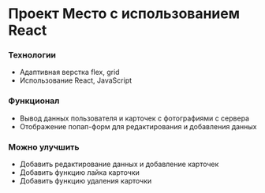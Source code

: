 # Проект Место с использованием React

### Технологии
* Адаптивная верстка flex, grid
* Использование React, JavaScript

### Функционал
* Вывод данных пользователя и карточек с фотографиями с сервера
* Отображение попап-форм для редактирования и добавления данных

### Можно улучшить
* Добавить редактирование данных и добавление карточек
* Добавить функцию лайка карточки
* Добавить функцию удаления карточки